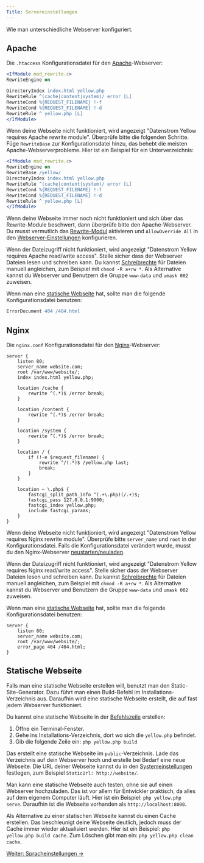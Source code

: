 ```yaml
---
Title: Servereinstellungen
---
```

Wie man unterschiedliche Webserver konfiguriert.

## Apache

Die `.htaccess` Konfigurationsdatei für den [Apache](http://httpd.apache.org)-Webserver:

```apache
<IfModule mod_rewrite.c>
RewriteEngine on

DirectoryIndex index.html yellow.php
RewriteRule ^(cache|content|system)/ error [L]
RewriteCond %{REQUEST_FILENAME} !-f
RewriteCond %{REQUEST_FILENAME} !-d
RewriteRule ^ yellow.php [L]
</IfModule>
```

Wenn deine Webseite nicht funktioniert, wird angezeigt "Datenstrom Yellow requires Apache rewrite module". 
Überprüfe bitte die folgenden Schritte. Füge `RewriteBase` zur Konfigurationsdatei hinzu, das behebt die meisten Apache-Webserverprobleme. Hier ist ein Beispiel für ein Unterverzeichnis:

```apache
<IfModule mod_rewrite.c>
RewriteEngine on
RewriteBase /yellow/
DirectoryIndex index.html yellow.php
RewriteRule ^(cache|content|system)/ error [L]
RewriteCond %{REQUEST_FILENAME} !-f
RewriteCond %{REQUEST_FILENAME} !-d
RewriteRule ^ yellow.php [L]
</IfModule>
```

Wenn deine Webseite immer noch nicht funktioniert und sich über das Rewrite-Module beschwert, dann überprüfe bitte den Apache-Webserver. Du musst vermutlich das [Rewrite-Modul](https://stackoverflow.com/questions/869092/how-to-enable-mod-rewrite-for-apache-2-2) aktivieren und `AllowOverride All` in den [Webserver-Einstellungen](https://stackoverflow.com/questions/18740419/how-to-set-allowoverride-all) konfigurieren.

Wenn der Dateizugriff nicht funktioniert, wird angezeigt "Datenstrom Yellow requires Apache read/write access". Stelle sicher dass der Webserver Dateien lesen und schreiben kann. Du kannst [Schreibrechte](https://superuser.com/questions/51838/recursive-chmod-rw-for-files-rwx-for-directories) für Dateien manuell angleichen, zum Beispiel mit `chmod -R a+rw *`. Als Alternative kannst du Webserver und Benutzern die Gruppe `www-data` und `umask 002` zuweisen.

Wenn man eine [statische Webseite](#statische-webseite) hat, sollte man die folgende Konfigurationsdatei benutzen:

```apache
ErrorDocument 404 /404.html
```

## Nginx

Die `nginx.conf` Konfigurationsdatei für den [Nginx](https://nginx.org/)-Webserver:

```nginx
server {
    listen 80;
    server_name website.com;
    root /var/www/website/;
    index index.html yellow.php;

    location /cache {
        rewrite ^(.*)$ /error break;
    }

    location /content {
        rewrite ^(.*)$ /error break;
    }

    location /system {
        rewrite ^(.*)$ /error break;
    }

    location / {
        if (!-e $request_filename) {
            rewrite ^/(.*)$ /yellow.php last;
            break;
        }
    }

    location ~ \.php$ {
        fastcgi_split_path_info ^(.+\.php)(/.+)$;
        fastcgi_pass 127.0.0.1:9000;
        fastcgi_index yellow.php;
        include fastcgi_params;
    }
}
```

Wenn deine Webseite nicht funktioniert, wird angezeigt "Datenstrom Yellow requires Nginx rewrite module". Überprüfe bitte `server_name` und `root` in der Konfigurationsdatei. Falls die Konfigurationsdatei verändert wurde, musst du den Nginx-Webserver [neustarten/neuladen](https://stackoverflow.com/questions/21292533/reload-nginx-configuration).

Wenn der Dateizugriff nicht funktioniert, wird angezeigt "Datenstrom Yellow requires Nginx read/write access". Stelle sicher dass der Webserver Dateien lesen und schreiben kann. Du kannst [Schreibrechte](https://superuser.com/questions/51838/recursive-chmod-rw-for-files-rwx-for-directories) für Dateien manuell angleichen, zum Beispiel mit `chmod -R a+rw *`. Als Alternative kannst du Webserver und Benutzern die Gruppe `www-data` und `umask 002` zuweisen.

Wenn man eine [statische Webseite](#statische-webseite) hat, sollte man die folgende Konfigurationsdatei benutzen:

```nginx
server {
    listen 80;
    server_name website.com;
    root /var/www/website/;
    error_page 404 /404.html;
}
```

## Statische Webseite

Falls man eine statische Webseite erstellen will, benutzt man den Static-Site-Generator. Dazu führt man einen Build-Befehl im Installations-Verzeichnis aus. Daraufhin wird eine statische Webseite erstellt, die auf fast jedem Webserver funktioniert.

Du kannst eine statische Webseite in der [Befehlszeile](https://github.com/datenstrom/yellow-plugins/tree/master/command) erstellen:

1. Öffne ein Terminal-Fenster.
2. Gehe ins Installations-Verzeichnis, dort wo sich die `yellow.php` befindet.
3. Gib die folgende Zeile ein: `php yellow.php build`

Das erstellt eine statische Webseite im `public`-Verzeichnis. Lade das Verzeichnis auf dein Webserver hoch und erstelle bei Bedarf eine neue Webseite. Die URL deiner Webseite kannst du in den [Systemeinstellungen](adjusting-system#systemeinstellungen) festlegen, zum Beispiel `StaticUrl: http://website/`. 

Man kann eine statische Webseite auch testen, ohne sie auf einen Webserver hochzuladen. Das ist vor allem für Entwickler praktisch, da alles auf dem eigenem Computer läuft. Hier ist ein Beispiel: `php yellow.php serve`. Daraufhin ist die Webseite vorhanden als `http://localhost:8000`.

Als Alternative zu einer statischen Webseite kannst du einen Cache erstellen. Das beschleunigt deine Webseite deutlich, jedoch muss der Cache immer wieder aktualisiert werden. Hier ist ein Beispiel: `php yellow.php build cache`. Zum Löschen gibt man ein: `php yellow.php clean cache`.

[Weiter: Spracheinstellungen →](language-configuration)